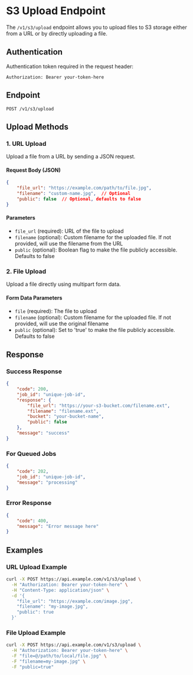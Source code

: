 # S3 Upload Endpoint

The `/v1/s3/upload` endpoint allows you to upload files to S3 storage either from a URL or by directly uploading a file.

## Authentication

Authentication token required in the request header:
```
Authorization: Bearer your-token-here
```

## Endpoint

```
POST /v1/s3/upload
```

## Upload Methods

### 1. URL Upload

Upload a file from a URL by sending a JSON request.

#### Request Body (JSON)

```json
{
    "file_url": "https://example.com/path/to/file.jpg",
    "filename": "custom-name.jpg",  // Optional
    "public": false  // Optional, defaults to false
}
```

#### Parameters

- `file_url` (required): URL of the file to upload
- `filename` (optional): Custom filename for the uploaded file. If not provided, will use the filename from the URL
- `public` (optional): Boolean flag to make the file publicly accessible. Defaults to false

### 2. File Upload

Upload a file directly using multipart form data.

#### Form Data Parameters

- `file` (required): The file to upload
- `filename` (optional): Custom filename for the uploaded file. If not provided, will use the original filename
- `public` (optional): Set to 'true' to make the file publicly accessible. Defaults to false

## Response

### Success Response

```json
{
    "code": 200,
    "job_id": "unique-job-id",
    "response": {
        "file_url": "https://your-s3-bucket.com/filename.ext",
        "filename": "filename.ext",
        "bucket": "your-bucket-name",
        "public": false
    },
    "message": "success"
}
```

### For Queued Jobs

```json
{
    "code": 202,
    "job_id": "unique-job-id",
    "message": "processing"
}
```

### Error Response

```json
{
    "code": 400,
    "message": "Error message here"
}
```

## Examples

### URL Upload Example

```bash
curl -X POST https://api.example.com/v1/s3/upload \
  -H "Authorization: Bearer your-token-here" \
  -H "Content-Type: application/json" \
  -d '{
    "file_url": "https://example.com/image.jpg",
    "filename": "my-image.jpg",
    "public": true
  }'
```

### File Upload Example

```bash
curl -X POST https://api.example.com/v1/s3/upload \
  -H "Authorization: Bearer your-token-here" \
  -F "file=@/path/to/local/file.jpg" \
  -F "filename=my-image.jpg" \
  -F "public=true"
